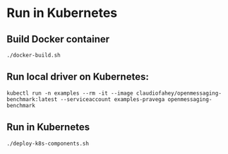 # Run in Kubernetes

## Build Docker container

```
./docker-build.sh
```

## Run local driver on Kubernetes:
```
kubectl run -n examples --rm -it --image claudiofahey/openmessaging-benchmark:latest --serviceaccount examples-pravega openmessaging-benchmark
```

## Run in Kubernetes

```
./deploy-k8s-components.sh
